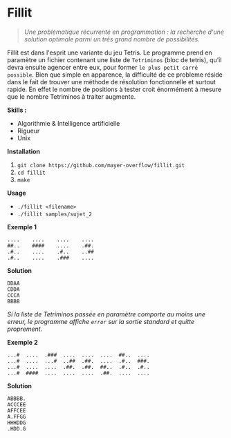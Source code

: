 # Fillit

> *Une problématique récurrente en programmation : la recherche d'une
solution optimale parmi un très grand nombre de possibilités.*

Fillit est dans l'esprit une variante du jeu Tetris. Le programme prend en paramètre 
un fichier contenant une liste de `Tetriminos` (bloc de tetris), qu’il devra ensuite agencer entre eux,
pour former `le plus petit carré possible`. 
Bien que simple en apparence, la difficulté de ce probleme réside dans le fait de 
trouver une méthode de résolution fonctionnelle et surtout rapide. 
En effet le nombre de positions à tester croit énormément à mesure que le nombre Tetriminos à traiter augmente.

**Skills :**
* Algorithmie & Intelligence artificielle
* Rigueur
* Unix

**Installation**

1. `git clone https://github.com/mayer-overflow/fillit.git`
2. `cd fillit`
3. `make`

**Usage**
* `./fillit <filename>`
* `./fillit samples/sujet_2`

**Exemple 1**
```
....    ....    ....    ....
##..    ####    ....    .##.
.#..    ....    .#..    ..##
.#..    ....    .###    ....
```

**Solution**
```
DDAA
CDDA
CCCA
BBBB
```

*Si la liste de Tetriminos passée en paramètre comporte au moins une erreur, le programme affiche `error` sur la sortie standard et quitte proprement.*

**Exemple 2**
```
...#  ....  .###  ....  ....  ....  ##..  ....
...#  ....  ...#  ..##  .##.  ....  .#..  ###.
...#  ....  ....  .##.  .##.  ##..  .#..  .#..
...#  ####  ....  ....  ....  .##.  ....  ....
```

**Solution**
```
ABBBB.
ACCCEE
AFFCEE
A.FFGG
HHHDDG
.HDD.G
```





















